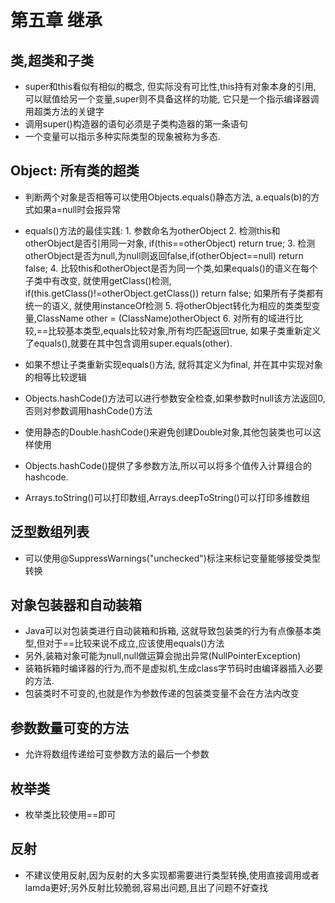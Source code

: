 # 第五章 继承

## 类,超类和子类

* super和this看似有相似的概念, 但实际没有可比性,this持有对象本身的引用, 可以赋值给另一个变量,super则不具备这样的功能, 它只是一个指示编译器调用超类方法的关键字
* 调用super()构造器的语句必须是子类构造器的第一条语句
* 一个变量可以指示多种实际类型的现象被称为多态.

## Object: 所有类的超类

* 判断两个对象是否相等可以使用Objects.equals()静态方法, a.equals(b)的方式如果a=null时会报异常
* equals()方法的最佳实践:
        1. 参数命名为otherObject
        2. 检测this和otherObject是否引用同一对象, if(this==otherObject) return true;
        3. 检测otherObject是否为null,为null则返回false,if(otherObject==null) return false;
        4. 比较this和otherObject是否为同一个类,如果equals()的语义在每个子类中有改变, 就使用getClass()检测, if(this.getClass()!=otherObject.getClass()) return false; 如果所有子类都有统一的语义, 就使用instanceOf检测
        5. 将otherObject转化为相应的类类型变量,ClassName other = (ClassName)otherObject
        6. 对所有的域进行比较,==比较基本类型,equals比较对象,所有均匹配返回true, 如果子类重新定义了equals(),就要在其中包含调用super.equals(other).

* 如果不想让子类重新实现equals()方法, 就将其定义为final, 并在其中实现对象的相等比较逻辑
* Objects.hashCode()方法可以进行参数安全检查,如果参数时null该方法返回0,否则对参数调用hashCode()方法
* 使用静态的Double.hashCode()来避免创建Double对象,其他包装类也可以这样使用
* Objects.hashCode()提供了多参数方法,所以可以将多个值传入计算组合的hashcode.
* Arrays.toString()可以打印数组,Arrays.deepToString()可以打印多维数组

## 泛型数组列表

* 可以使用@SuppressWarnings("unchecked")标注来标记变量能够接受类型转换

## 对象包装器和自动装箱

* Java可以对包装类进行自动装箱和拆箱, 这就导致包装类的行为有点像基本类型,但对于==比较来说不成立,应该使用equals()方法
* 另外,装箱对象可能为null,null做运算会抛出异常(NullPointerException)
* 装箱拆箱时编译器的行为,而不是虚拟机,生成class字节码时由编译器插入必要的方法.
* 包装类时不可变的,也就是作为参数传递的包装类变量不会在方法内改变

## 参数数量可变的方法

* 允许将数组传递给可变参数方法的最后一个参数

## 枚举类

* 枚举类比较使用==即可

## 反射

* 不建议使用反射,因为反射的大多实现都需要进行类型转换,使用直接调用或者lamda更好;另外反射比较脆弱,容易出问题,且出了问题不好查找



